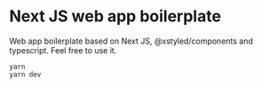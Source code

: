 # Next JS web app boilerplate
Web app boilerplate based on Next JS, @xstyled/components and typescript.
Feel free to use it.

```
yarn
yarn dev
```
